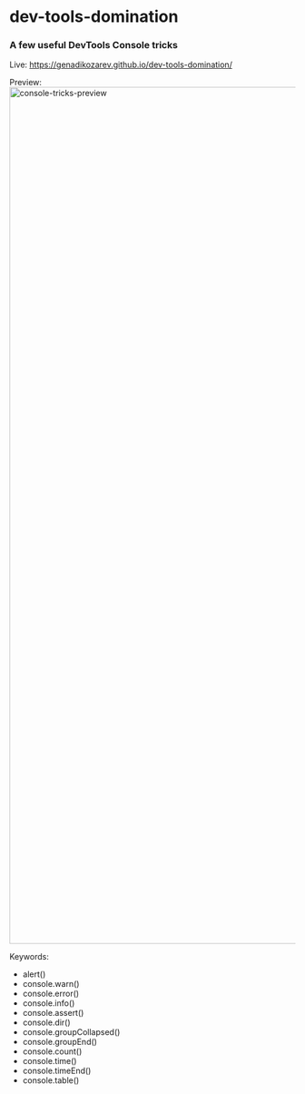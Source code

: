 # dev-tools-domination

### A few useful DevTools Console tricks

Live: https://genadikozarev.github.io/dev-tools-domination/

Preview:
<img width="1510" alt="console-tricks-preview" src="https://github.com/user-attachments/assets/6d157800-38b6-4719-82ab-9487fe5e2446">

Keywords:
- alert()
- console.warn()
- console.error()
- console.info()
- console.assert()
- console.dir()
- console.groupCollapsed()
- console.groupEnd()
- console.count()
- console.time()
- console.timeEnd()
- console.table()
